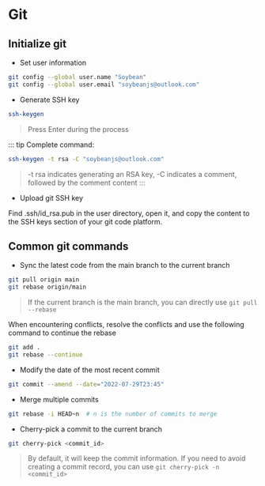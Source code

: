 # Git

## Initialize git

- Set user information

```bash
git config --global user.name "Soybean"
git config --global user.email "soybeanjs@outlook.com"
```
- Generate SSH key

```bash
ssh-keygen
```
> Press Enter during the process

::: tip
Complete command:
```bash
ssh-keygen -t rsa -C "soybeanjs@outlook.com"
```
> -t rsa indicates generating an RSA key, -C indicates a comment, followed by the comment content
:::

- Upload git SSH key

Find .ssh/id_rsa.pub in the user directory, open it, and copy the content to the SSH keys section of your git code platform.

## Common git commands

- Sync the latest code from the main branch to the current branch

```bash
git pull origin main
git rebase origin/main
```
> If the current branch is the main branch, you can directly use `git pull --rebase`

When encountering conflicts, resolve the conflicts and use the following command to continue the rebase

```bash
git add .
git rebase --continue
```

- Modify the date of the most recent commit

```bash
git commit --amend --date="2022-07-29T23:45"
```

- Merge multiple commits

```bash
git rebase -i HEAD~n  # n is the number of commits to merge
```

- Cherry-pick a commit to the current branch

```bash
git cherry-pick <commit_id>
```
> By default, it will keep the commit information. If you need to avoid creating a commit record, you can use `git cherry-pick -n <commit_id>`
